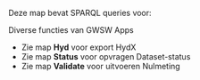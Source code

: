 Deze map bevat SPARQL queries voor:

Diverse functies van GWSW Apps
* Zie map **Hyd** voor export HydX
* Zie map **Status** voor opvragen Dataset-status
* Zie map **Validate** voor uitvoeren Nulmeting
